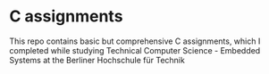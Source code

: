 # C assignments

This repo contains basic but comprehensive C assignments, which I completed while studying Technical Computer Science - Embedded Systems at the Berliner Hochschule für Technik